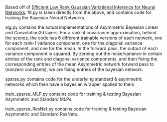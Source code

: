 Based off of [Efficient Low Rank Gaussian Variational Inference for Neural Networks](https://proceedings.neurips.cc/paper/2020/file/310cc7ca5a76a446f85c1a0d641ba96d-Paper.pdf).
fit.py is taken directly from the above, and contains code for training the Bayesian Neural Networks.

alg.py contains the actual implementations of Asymmetric Bayesian Linear and Convolution2d layers. For a rank-4 covariance approximation, behind the scenes, the code has 6 different trainable versions of each network, one for each rank-1 variance component, one for the diagonal variance component, and one for the mean. In the forward pass, the output of each variance component is squared. By zeroing out the noise/variance in certain entries of the rank and diagonal variance components, and then fixing the corresponding entries of the mean Asymmetric network forward pass to (nonzero constants), we are fixing entries of the bayesian network.

sparse.py contains code for the underlying standard & asymmetric networks which then have a bayesian wrapper applied to them.

train_sparse_MLP.py contains code for training & testing Bayesian Asymmetric and Standard MLPs.

train_sparse_ResNet.py contains code for training & testing Bayesian Asymmetric and Standard ResNets.
